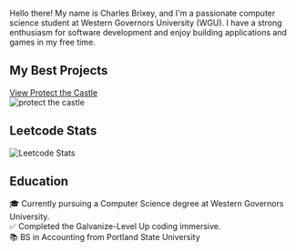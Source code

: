 Hello there! My name is Charles Brixey, and I'm a passionate computer science student at Western Governors University (WGU). I have a strong enthusiasm for software development and enjoy building applications and games in my free time.

## My Best Projects
[View Protect the Castle](https://brixsta.github.io/Protect-the-Castle/)  
![protect the castle](https://github.com/Brixsta/Brixsta/assets/25852805/c3908c37-c03c-47f2-b3c4-0775c7ddc970)  

## Leetcode Stats
![Leetcode Stats](https://leetcard.jacoblin.cool/Brixsta)

## Education
🎓 Currently pursuing a Computer Science degree at Western Governors University.<br />
✅ Completed the Galvanize-Level Up coding immersive.<br />
📚 BS in Accounting from Portland State University
